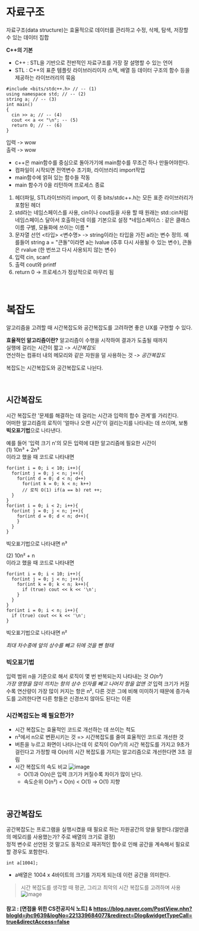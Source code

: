 # 자료구조
자료구조(data structure)는 효율적으로 데이터를 관리하고 수정, 삭제, 탐색, 저장할 수 있는 데이터 집합

**C++의 기본**
- C++ : STL을 기반으로 전반적인 자료구조를 가장 잘 설명할 수 있는 언어
- STL : C++의 표준 템플릿 라이브러리이자 스택, 배열 등 데이터 구조의 함수 등을 제공하는 라이브러리의 묶음
  
```
#include <bits/stdc++.h> // -- (1)
using namespace std; // -- (2)
string a; // -- (3)
int main()
{
  cin >> a; // -- (4)
  cout << a << "\n"; -- (5)
  return 0; // -- (6)
}
```
입력 -> wow  
출력 -> wow  
  
- c++은  main함수를 중심으로 돌아가기에 main함수를 무조건 하나 만들어야한다.
- 컴파일이 시작되면 전역변수 초기화, 라이브러리 import작업
- main함수에 얽혀 있는 함수들 작동
- main 함수가 0을 리턴하며 프로세스 종료  
1. 헤더파일, STL라이브러리 import, 이 중 bits/stdc++.h는 모든 표준 라이브러리가 포함된 헤더  
2. std라는 네임스페이스를 사용, cin이나 cout등을 사용 할 때 원래는 std::cin처럼 네임스페이스 달아서 호출하는데 이를 기본으로 설정 *네임스페이스 : 같은 클래스 이름 구별, 모듈화에 쓰이는 이름  *
3. 문자열 선언 <타입> <변수명> -> string이라는 타입을 가진 a라는 변수 정의. 예를들어 string a = "큰돌"이라면 a는 lvalue (추후 다시 사용될 수 있는 변수), 큰돌은 rvalue (한 번쓰고 다시 사용되지 않는 변수)
4. 입력 cin, scanf
5. 출력 cout와 printf  
6. return 0 -> 프로세스가 정상적으로 마무리 됨

<br>

# 복잡도
알고리즘을 고려할 때 시간복잡도와 공간복잡도를 고려하면 좋은 UX를 구현할 수 있다.  
  
**효율적인 알고리즘이란?**
알고리즘이 수행을 시작하여 결과가 도출될 때까지  
실행에 걸리는 시간이 짧고  *-> 시간복잡도*  
연산하는 컴퓨터 내의 메모리와 같은 자원을 덜 사용하는 것  *->  공간복잡도*

복잡도는 시간복잡도와 공간복잡도로 나뉜다.
 
<br>
  
## 시간복잡도
시간 복잡도란 '문제를 해결하는 데 걸리는 시간과 입력의 합수 관계'를 가리킨다.  
어떠한 알고리즘의 로직이 '얼마나 오랜 시간'이 걸리는지를 나타내는 데 쓰이며, 보통 **빅오표기법**으로 나타낸다.  
  
예를 들어 '입력 크기 n'의 모든 입력에 대한 알고리즘에 필요한 시간이  
(1) 10n³ + 2n³  
이라고 했을 때 코드로 나타내면  
```
for(int i = 0; i < 10; i++){
  for(int j = 0; j < n; j++){
    for(int d = 0; d < n; d++)
      for(int k = 0; k < n; k++)
      // 로직 O(1) if(a == b) ret ++;
  }
}
for(int i = 0; i < 2; i++){
  for(int j = 0; j < n; j++){
    for(int d = 0; d < n; d++){
    }
  }
}
```
빅오표기법으로 나타내면 n³
  
(2) 10n² + n  
이라고 했을 때 코드로 나타내면
```
for(int i = 0; i < 10; i++){
  for(int j = 0; j < n; j++){
    for(int k = 0; k < n; k++){
      if (true) cout << k << '\n';
    }
  }
}
for(int i = 0; i < n; i++){
  if (true) cout << k << '\n';
}
```
빅오표기법으로 나타내면 n²  
  
*최대 차수중에 앞의 상수를 빼고 뒤에 것을 뺀 형태*
  
### 빅오표기법
입력 범위 n을 기준으로 해서 로직이 몇 번 반복되는지 나타내는 것 *O(n²)*  
*가장 영향을 많이 끼치는 항의 상수 인자를 빼고 나머지 항을 없앤 것*
입력 크기가 커질수록 연산량이 가장 많이 커지는 항은 n², 다른 것은 그에 비해 미미하기 때문에 증가속도를 고려한다면 다른 항들은 신경쓰지 않아도 된다는 이론
  
### 시간복잡도는 왜 필요한가?
- 시간 복잡도는 효율적인 코드로 개선하는 데 쓰이는 척도
- n²에서 n으로 변환시키는 것 => 시간복잡도를 줄여 효율적인 코드로 개선한 것
- 버튼을 누르고 화면이 나타나는데 이 로직이 O(n²)의 시간 복잡도를 가지고 9초가 걸린다고 가정할 때 O(n)의 시간 복잡도를 가지는 알고리즘으로 개선한다면 3초 걸림  
- 시간 복잡도의 속도 비교
![image](https://user-images.githubusercontent.com/108858076/209031058-2434a68b-12f5-435f-8565-f695e6cc0b11.png)  
  - O(1)과 O(n)은 입력 크기가 커질수록 차이가 많이 난다.
  - 속도순위 O(n²) < O(n) < O(1) -> O(1) 지향
  
<br>
  
## 공간복잡도
공간복잡도는 프로그램을 실행시켰을 때 필요로 하는 자원공간의 양을 말한다.(얼만큼의 메모리를 사용했는가? 주로 배열의 크기로 결정)  
정적 변수로 선언된 것 말고도 동적으로 재귀적인 함수로 인해 공간을 계속해서 필요로 할 경우도 포함한다.  
```
int a[1004];
```  
- a배열은 1004 x 4바이트의 크기를 가지게 되는데 이런 공간을 의미한다.  
  
> 시간 복잡도를 생각할 때 평균, 그리고 최악의 시간 복잡도를 고려하며 사용  
![image](https://user-images.githubusercontent.com/108858076/209037088-ce329237-08f4-49b7-966c-864e9f3ac07e.png)
  
#### 참고 : [면접을 위한 CS전공지식 노트] & https://blog.naver.com/PostView.nhn?blogId=jhc9639&logNo=221339684077&redirect=Dlog&widgetTypeCall=true&directAccess=false
